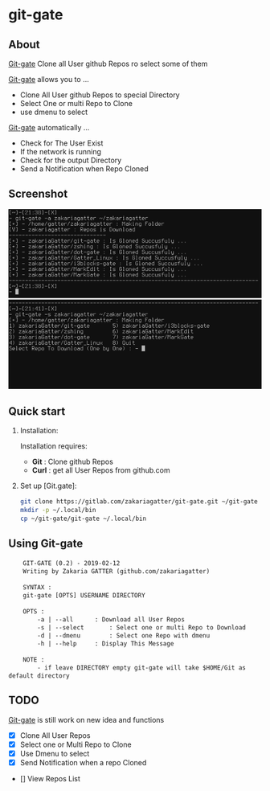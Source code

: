 # git-gate

## About 
[Git-gate] Clone all User github Repos ro select some of them 

[Git-gate] allows you to ...

* Clone All User github Repos to special Directory 
* Select One or multi Repo to Clone 
* use dmenu to select 

[Git-gate] automatically ...

* Check for The User Exist 
* If the network is running 
* Check for the output Directory
* Send a Notification when Repo Cloned 

## Screenshot
![Git-gate-all](./pics/all.png)
![Git-gate-select](./pics/select.png)

## Quick start 

1. Installation:
    
    Installation requires:

	* __Git__   : Clone github Repos 
	* __Curl__  : get all User Repos from github.com


2. Set up [Git.gate]:

    ```bash 
	git clone https://gitlab.com/zakariagatter/git-gate.git ~/git-gate
	mkdir -p ~/.local/bin
	cp ~/git-gate/git-gate ~/.local/bin
    ```

## Using Git-gate
```
    GIT-GATE (0.2) - 2019-02-12
    Writing by Zakaria GATTER (github.com/zakariagatter)

    SYNTAX :
	git-gate [OPTS] USERNAME DIRECTORY

    OPTS :
        -a | --all	    : Download all User Repos
        -s | --select	    : Select one or multi Repo to Download
        -d | --dmenu	    : Select one Repo with dmenu
        -h | --help	    : Display This Message

    NOTE :
        - if leave DIRECTORY empty git-gate will take $HOME/Git as default directory
```

## TODO 
[Git-gate] is still work on new idea and functions 

* [X] Clone All User Repos 
* [X] Select one or Multi Repo to Clone 
* [X] Use Dmenu to select 
* [X] Send Notification when a repo Cloned
* [] View Repos List 


[Git-gate]:https://gitlab.com/zakariagatter/git-gate
